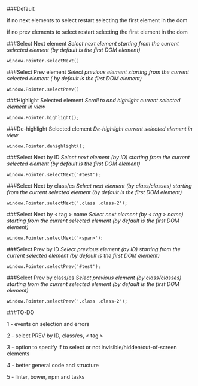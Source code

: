 ###Default

if no next elements to select restart selecting the first element in the dom

if no prev elements to select restart selecting the first element in the dom

###Select Next element
_Select next element starting from the current selected element (by default is the first DOM element)_
```
window.Pointer.selectNext()
```

###Select Prev element
_Select previous element starting from the current selected element ( by default is the first DOM element)_
```
window.Pointer.selectPrev()
```

###Highlight Selected element
_Scroll to and highlight current selected element in view_
```
window.Pointer.highlight();
```

###De-highlight Selected element
_De-highlight current selected element in view_
```
window.Pointer.dehighlight();
```

###Select Next by ID
_Select next element (by ID) starting from the current selected element (by default is the first DOM element)_
```
window.Pointer.selectNext('#test');
```

###Select Next by class/es
_Select next element (by class/classes) starting from the current selected element (by default is the first DOM element)_
```
window.Pointer.selectNext('.class .class-2');
```
###Select Next by < tag > name
_Select next element (by < tag > name) starting from the current selected element (by default is the first DOM element)_
```
window.Pointer.selectNext('<span>');
```

###Select Prev by ID
_Select previous element (by ID) starting from the current selected element (by default is the first DOM element)_
```
window.Pointer.selectPrev('#test');
```

###Select Prev by class/es
_Select previous element (by class/classes) starting from the current selected element (by default is the first DOM element)_
```
window.Pointer.selectPrev('.class .class-2');
```

###TO-DO

1 - events on selection and errors

2 - select PREV by ID, class/es, < tag >

3 - option to specify if to select or not invisible/hidden/out-of-screen elements

4 - better general code and structure

5 - linter, bower, npm and tasks
